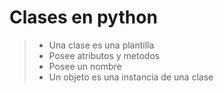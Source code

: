 # Clases en python
>* Una clase es una plantilla
>* Posee atributos y metodos
>* Posee un nombre
>* Un objeto es una instancia de una clase